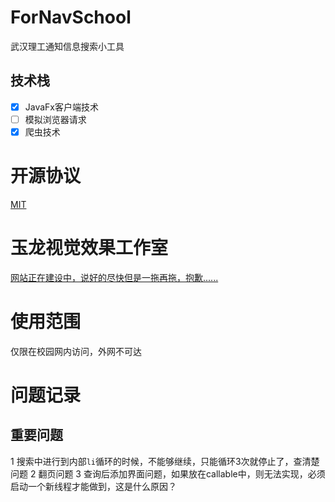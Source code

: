 # ForNavSchool
武汉理工通知信息搜索小工具

## 技术栈
- [X] JavaFx客户端技术
- [ ] 模拟浏览器请求
- [X] 爬虫技术

# 开源协议
[MIT](./LICENSE)

# 玉龙视觉效果工作室
[网站正在建设中，说好的尽快但是一拖再拖，抱歉......](https://naveron.github.io/)

# 使用范围
仅限在校园网内访问，外网不可达

# 问题记录

## 重要问题

1 搜索中进行到内部`li`循环的时候，不能够继续，只能循环3次就停止了，查清楚问题
2 翻页问题
3 查询后添加界面问题，如果放在callable中，则无法实现，必须启动一个新线程才能做到，这是什么原因？

